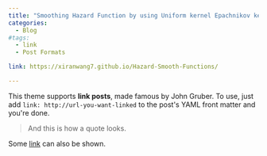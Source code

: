 ```yaml
---
title: "Smoothing Hazard Function by using Uniform kernel Epachnikov kernel and Biweight kernel"
categories:
  - Blog
#tags:
  - link
  - Post Formats

link: https://xiranwang7.github.io/Hazard-Smooth-Functions/

---
```


This theme supports **link posts**, made famous by John Gruber. To use, just add `link: http://url-you-want-linked` to the post's YAML front matter and you're done.

> And this is how a quote looks.

Some [link](#) can also be shown.
